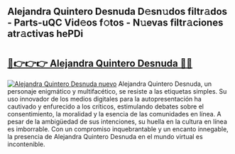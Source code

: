 ## Alejandra Quintero Desnuda D𝚎sn𝚞dos filtr𝚊dos - Parts-uQC Vid𝚎os f𝚘tos - N𝚞evas filtr𝚊ciones atr𝚊ctivas hePDi

# <h2><a href="http://mb0d5pa.tromn.icu/?c=Alejandra+Quintero+Desnuda">🔗👉👉👉 Alejandra Quintero Desnuda 🔗🔗</a></h2>

[![Alejandra Quintero Desnuda nuevo](https://i.imgur.com/pEAQMta.gif)](http://mb0d5pa.tromn.icu/?c=Alejandra+Quintero+Desnuda)
Alejandra Quintero Desnuda, un personaje enigmático y multifacético, se resiste a las etiquetas simples. Su uso innovador de los medios digitales para la autopresentación ha cautivado y enfurecido a los críticos, estimulando debates sobre el consentimiento, la moralidad y la esencia de las comunidades en línea. A pesar de la ambigüedad de sus intenciones, su huella en la cultura en línea es imborrable. Con un compromiso inquebrantable y un encanto innegable, la presencia de Alejandra Quintero Desnuda en el mundo virtual es incontenible.
